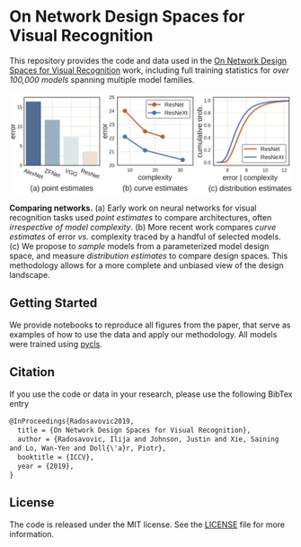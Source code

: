 # On Network Design Spaces for Visual Recognition

This repository provides the code and data used in the [On Network Design Spaces for Visual Recognition](https://arxiv.org/abs/1905.13214) work, including full training statistics for *over 100,000 models* spanning multiple model families.

<div align="center">
  <img src="figs/teaser.png" width="700px" />
  <p align="left"><b>Comparing networks.</b> (a) Early work on neural networks for visual recognition tasks used <i>point estimates</i> to compare architectures, often <i>irrespective of model complexity</i>. (b) More recent work compares <i>curve estimates</i> of error <i>vs.</i> complexity traced by a handful of selected models. (c) We propose to <i>sample</i> models from a parameterized model design space, and measure <i>distribution estimates</i> to compare design spaces. This methodology allows for a more complete and unbiased view of the design landscape.</p>
</div>

## Getting Started

We provide notebooks to reproduce all figures from the paper, that serve as examples of how to use the data and apply our methodology. All models were trained using [pycls](https://github.com/facebookresearch/pycls).

## Citation

If you use the code or data in your research, please use the following BibTex entry

```
@InProceedings{Radosavovic2019,
  title = {On Network Design Spaces for Visual Recognition},
  author = {Radosavovic, Ilija and Johnson, Justin and Xie, Saining and Lo, Wan-Yen and Doll{\'a}r, Piotr},
  booktitle = {ICCV},
  year = {2019},
}
```

## License

The code is released under the MIT license. See the [LICENSE](LICENSE) file for more information.
